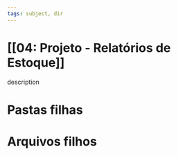 ```yaml
---
tags: subject, dir
---
```


# [[04: Projeto - Relatórios de Estoque]]

description

# Pastas filhas



# Arquivos filhos


